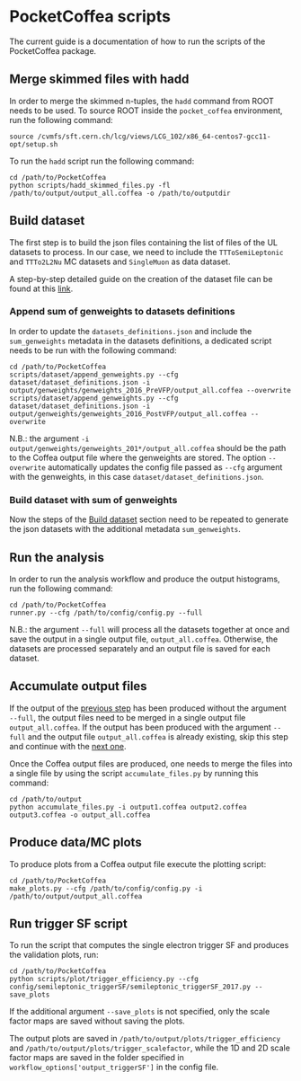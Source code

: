 # PocketCoffea scripts

The current guide is a documentation of how to run the scripts of the PocketCoffea package.

## Merge skimmed files with hadd

In order to merge the skimmed n-tuples, the `hadd` command from ROOT needs to be used.
To source ROOT inside the `pocket_coffea` environment, run the following command:

```
source /cvmfs/sft.cern.ch/lcg/views/LCG_102/x86_64-centos7-gcc11-opt/setup.sh
```

To run the `hadd` script run the following command:

```
cd /path/to/PocketCoffea
python scripts/hadd_skimmed_files.py -fl /path/to/output/output_all.coffea -o /path/to/outputdir
```

## Build dataset

The first step is to build the json files containing the list of files of the UL datasets to process. In our case, we need to include the `TTToSemiLeptonic` and `TTTo2L2Nu` MC datasets and `SingleMuon` as data dataset.

A step-by-step detailed guide on the creation of the dataset file can be found at this [link](https://pocketcoffea.readthedocs.io/en/latest/examples.html).

### Append sum of genweights to datasets definitions

In order to update the `datasets_definitions.json` and include the `sum_genweights` metadata in the datasets definitions, a dedicated script needs to be run with the following command:

```
cd /path/to/PocketCoffea
scripts/dataset/append_genweights.py --cfg dataset/dataset_definitions.json -i output/genweights/genweights_2016_PreVFP/output_all.coffea --overwrite
scripts/dataset/append_genweights.py --cfg dataset/dataset_definitions.json -i output/genweights/genweights_2016_PostVFP/output_all.coffea --overwrite
```

N.B.: the argument `-i output/genweights/genweights_201*/output_all.coffea` should be the path to the Coffea output file where the genweights are stored. The option `--overwrite` automatically updates the config file passed as `--cfg` argument with the genweights, in this case `dataset/dataset_definitions.json`.

### Build dataset with sum of genweights

Now the steps of the [Build dataset](#build-dataset) section need to be repeated to generate the json datasets with the additional metadata `sum_genweights`.

## Run the analysis

In order to run the analysis workflow and produce the output histograms, run the following command:

```
cd /path/to/PocketCoffea
runner.py --cfg /path/to/config/config.py --full
```

N.B.: the argument `--full` will process all the datasets together at once and save the output in a single output file, `output_all.coffea`. Otherwise, the datasets are processed separately and an output file is saved for each dataset.

## Accumulate output files

If the output of the [previous step](#run-the-analysis) has been produced without the argument `--full`, the output files need to be merged in a single output file `output_all.coffea`. If the output has been produced with the argument `--full` and the output file `output_all.coffea` is already existing, skip this step and continue with the [next one](#produce-datamc-plots).

Once the Coffea output files are produced, one needs to merge the files into a single file by using the script `accumulate_files.py` by running this command:

```
cd /path/to/output
python accumulate_files.py -i output1.coffea output2.coffea output3.coffea -o output_all.coffea
```

## Produce data/MC plots

To produce plots from a Coffea output file execute the plotting script:

```
cd /path/to/PocketCoffea
make_plots.py --cfg /path/to/config/config.py -i /path/to/output/output_all.coffea
```

## Run trigger SF script

To run the script that computes the single electron trigger SF and produces the validation plots, run:

```
cd /path/to/PocketCoffea
python scripts/plot/trigger_efficiency.py --cfg config/semileptonic_triggerSF/semileptonic_triggerSF_2017.py --save_plots
```

If the additional argument `--save_plots` is not specified, only the scale factor maps are saved without saving the plots.

The output plots are saved in `/path/to/output/plots/trigger_efficiency` and `/path/to/output/plots/trigger_scalefactor`, while the 1D and 2D scale factor maps are saved in the folder specified in `workflow_options['output_triggerSF']` in the config file.
